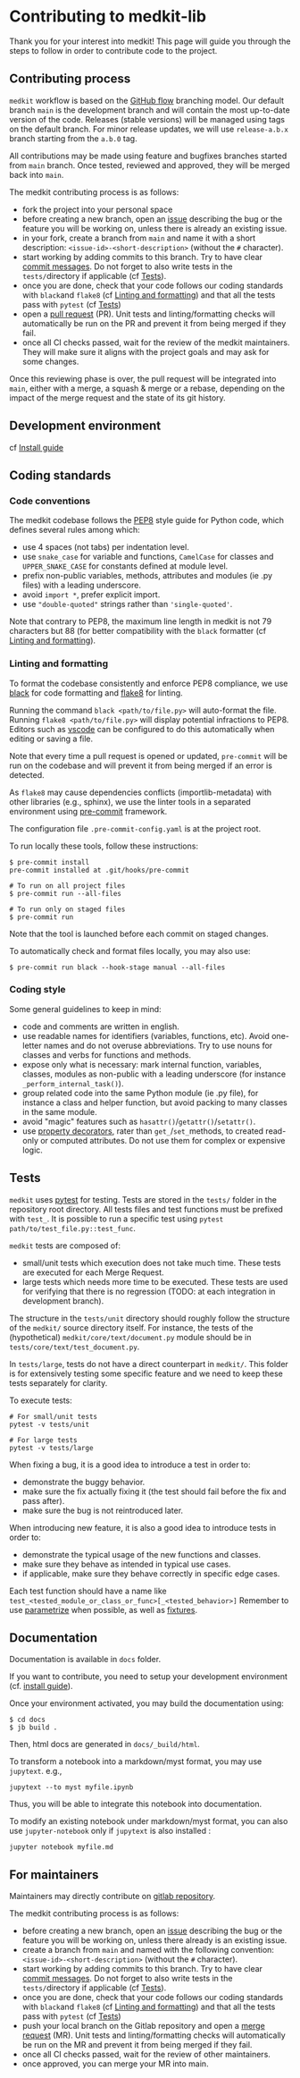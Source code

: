 # Contributing to medkit-lib

Thank you for your interest into medkit! This page will guide you through the steps to follow in order to contribute code to the project.

## Contributing process

`medkit` workflow is based on the [GitHub flow](https://docs.github.com/en/get-started/quickstart/github-flow) branching model. 
Our default branch `main` is the development branch and will contain the most up-to-date version of the code. Releases (stable versions) will be managed using tags on the default branch. For minor release updates, we will use `release-a.b.x` branch starting from the `a.b.0` tag.

All contributions may be made using feature and bugfixes branches started from `main` branch.
Once tested, reviewed and approved, they will be merged back into `main`. 

The medkit contributing process is as follows:

- fork the project into your personal space
- before creating a new branch, open an [issue](https://github.com/TeamHeka/medkit/issues/new) describing the bug or the feature you will be working on, unless there is already an existing issue.
- in your fork, create a branch from `main` and name it with a short description: `<issue-id>-<short-description>` (without the `#` character).
- start working by adding commits to this branch. Try to have clear [commit messages](https://cbea.ms/git-commit/). Do not forget to also write tests in the `tests/`directory if applicable (cf [Tests](#tests)).
- once you are done, check that your code follows our coding standards with `black`and `flake8` (cf [Linting and formatting](#linting-and-formatting)) and that all the tests pass with `pytest` (cf [Tests](#tests))
- open a [pull request](https://github.com/TeamHeka/medkit/compare) (PR). Unit tests and linting/formatting checks will automatically be run on the PR and prevent it from being merged if they fail.
- once all CI checks passed, wait for the review of the medkit maintainers. They will make sure it aligns with the project goals and may ask for some changes.

Once this reviewing phase is over, the pull request will be integrated into `main`, either with a merge, a squash & merge or a rebase, depending on the impact of the merge request and the state of its git history.

## Development environment

cf [Install guide](docs/user_guide/install.md)

## Coding standards

### Code conventions

The medkit codebase follows the [PEP8](https://www.python.org/dev/peps/pep-0008/) style guide for Python code, which defines several rules among which:
- use 4 spaces (not tabs) per indentation level.
- use `snake_case` for variable and functions, `CamelCase` for classes and `UPPER_SNAKE_CASE` for constants defined at module level.
- prefix non-public variables, methods, attributes and modules (ie .py files) with a leading underscore.
- avoid `import *`, prefer explicit import.
- use `"double-quoted"` strings rather than `'single-quoted'`.

Note that contrary to PEP8, the maximum line length in medkit is not 79 characters but 88 (for better compatibility with the `black` formatter (cf [Linting and formatting](#linting-and-formatting)).

### Linting and formatting

To format the codebase consistently and enforce PEP8 compliance, we use [black](https://github.com/ambv/black) for code formatting and [flake8](https://github.com/ambv/black) for linting.

Running the command `black <path/to/file.py>` will auto-format the file. Running `flake8 <path/to/file.py>` will display potential infractions to PEP8. Editors such as [vscode](https://code.visualstudio.com/) can be configured to do this automatically when editing or saving a file.

Note that every time a pull request is opened or updated, `pre-commit` will be run on the codebase and will prevent it from being merged if an error is detected.

As `flake8` may cause dependencies conflicts (importlib-metadata) with
other libraries (e.g., sphinx), we use the linter tools in a separated
environment using [pre-commit](https://pre-commit.com/) framework.

The configuration file `.pre-commit-config.yaml` is at the project root.

To run locally these tools, follow these instructions:
```
$ pre-commit install
pre-commit installed at .git/hooks/pre-commit

# To run on all project files
$ pre-commit run --all-files

# To run only on staged files
$ pre-commit run
```

Note that the tool is launched before each commit on staged changes.

To automatically check and format files locally, you may also use:

```
$ pre-commit run black --hook-stage manual --all-files
```

### Coding style

Some general guidelines to keep in mind:
- code and comments are written in english.
- use readable names for identifiers (variables, functions, etc). Avoid one-letter names and do not overuse abbreviations. Try to use nouns for classes and verbs for functions and methods.
- expose only what is necessary: mark internal function, variables, classes, modules as non-public with a leading underscore (for instance `_perform_internal_task()`).
- group related code into the same Python module (ie .py file), for instance a class and helper function, but avoid packing to many classes in the same module.
- avoid "magic" features such as `hasattr()`/`getattr()`/`setattr()`.
- use [property decorators](https://docs.python.org/3/library/functions.html#property), rater than `get_`/`set_`methods, to created read-only or computed attributes. Do not use them for complex or expensive logic.

## Tests

`medkit` uses [pytest](https://docs.pytest.org/) for testing. Tests are stored in the `tests/` folder in the repository root directory.
All tests files and test functions must be prefixed with `test_`.
It is possible to run a specific test using `pytest path/to/test_file.py::test_func`.

`medkit` tests are composed of:
* small/unit tests which execution does not take much time. These tests are executed for each Merge Request.
* large tests which needs more time to be executed. These tests are used for verifying that there is no regression (TODO: at each integration in development branch).

The structure in the `tests/unit` directory should roughly follow the structure of the `medkit/` source directory itself.
For instance, the tests of the (hypothetical) `medkit/core/text/document.py` module should be in `tests/core/text/test_document.py`.

In `tests/large`, tests do not have a direct counterpart in `medkit/`. This folder is for extensively testing some specific feature and we need to keep these tests separately for clarity.

To execute tests:

```
# For small/unit tests
pytest -v tests/unit

# For large tests
pytest -v tests/large
```

When fixing a bug, it is a good idea to introduce a test in order to:
- demonstrate the buggy behavior.
- make sure the fix actually fixing it (the test should fail before the fix and pass after).
- make sure the bug is not reintroduced later.

When introducing new feature, it is also a good idea to introduce tests in order to:
- demonstrate the typical usage of the new functions and classes.
- make sure they behave as intended in typical use cases.
- if applicable, make sure they behave correctly in specific edge cases.

Each test function should have a name like `test_<tested_module_or_class_or_func>[_<tested_behavior>]` Remember to use [parametrize](https://docs.pytest.org/parametrize.html) when possible, as well as [fixtures](https://docs.pytest.org/fixture.html).

## Documentation

Documentation is available in `docs` folder.

If you want to contribute, you need to setup your development environment
(cf. [install guide](docs/user_guide/install.md)).

Once your environment activated, you may build the documentation using:

```
$ cd docs
$ jb build .
```
Then, html docs are generated in `docs/_build/html`.

To transform a notebook into a markdown/myst format, you may use `jupytext`.
e.g.,

```
jupytext --to myst myfile.ipynb
```

Thus, you will be able to integrate this notebook into documentation.

To modify an existing notebook under markdown/myst format, you can also use
`jupyter-notebook` only if `jupytext` is also installed :

```
jupyter notebook myfile.md
```

## For maintainers

Maintainers may directly contribute on [gitlab repository](https://gitlab.inria.fr/heka/medkit/).

The medkit contributing process is as follows:

- before creating a new branch, open an [issue](https://gitlab.inria.fr/heka/medkit/-/issues/) describing the bug or the feature you will be working on, unless there already is an existing issue.
- create a branch from `main` and named with the following convention: `<issue-id>-<short-description>` (without the `#` character).
- start working by adding commits to this branch. Try to have clear [commit messages](https://cbea.ms/git-commit/). Do not forget to also write tests in the `tests/`directory if applicable (cf [Tests](#tests)).
- once you are done, check that your code follows our coding standards with `black`and `flake8` (cf [Linting and formatting](#linting-and-formatting)) and that all the tests pass with `pytest` (cf [Tests](#tests))
- push your local branch on the Gitlab repository and open a [merge request](https://gitlab.inria.fr/heka/medkit/-/merge_requests) (MR). Unit tests and linting/formatting checks will automatically be run on the MR and prevent it from being merged if they fail.
- once all CI checks passed, wait for the review of other maintainers.
- once approved, you can merge your MR into main.
